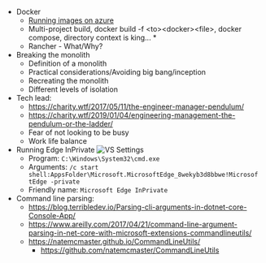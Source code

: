 * Docker
  * [Running images on azure](docker.md)
  * Multi-project build, docker build -f <path>\<to>\<docker>\<file>, docker compose, directory context is king...
    *
  * Rancher - What/Why?
* Breaking the monolith
  * Definition of a monolith
  * Practical considerations/Avoiding big bang/inception
  * Recreating the monolith
  * Different levels of isolation
* Tech lead:
  * https://charity.wtf/2017/05/11/the-engineer-manager-pendulum/
  * https://charity.wtf/2019/01/04/engineering-management-the-pendulum-or-the-ladder/
  * Fear of not looking to be busy
  * Work life balance
* Running Edge InPrivate
  ![VS Settings](edge-inprivate.png)
  * Program: `C:\Windows\System32\cmd.exe`
  * Arguments: `/c start shell:AppsFolder\Microsoft.MicrosoftEdge_8wekyb3d8bbwe!MicrosoftEdge -private`
  * Friendly name: `Microsoft Edge InPrivate`
* Command line parsing:
  * https://blog.terribledev.io/Parsing-cli-arguments-in-dotnet-core-Console-App/
  * https://www.areilly.com/2017/04/21/command-line-argument-parsing-in-net-core-with-microsoft-extensions-commandlineutils/
  * https://natemcmaster.github.io/CommandLineUtils/
    * https://github.com/natemcmaster/CommandLineUtils
